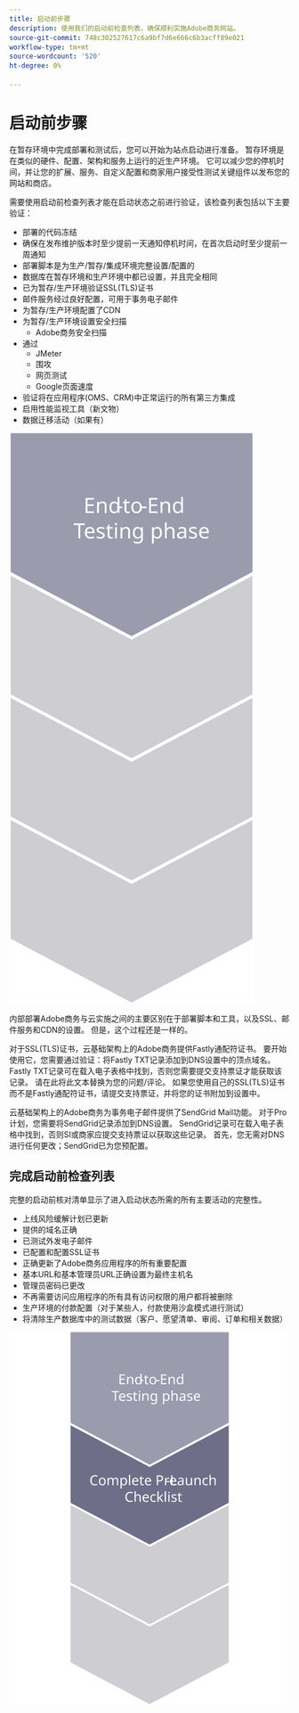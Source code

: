 ```yaml
---
title: 启动前步骤
description: 使用我们的启动前检查列表，确保顺利实施Adobe商务网站。
source-git-commit: 748c302527617c6a9bf7d6e666c6b3acff89e021
workflow-type: tm+mt
source-wordcount: '520'
ht-degree: 0%

---
```



# 启动前步骤

在暂存环境中完成部署和测试后，您可以开始为站点启动进行准备。 暂存环境是在类似的硬件、配置、架构和服务上运行的近生产环境。 它可以减少您的停机时间，并让您的扩展、服务、自定义配置和商家用户接受性测试关键组件以发布您的网站和商店。

需要使用启动前检查列表才能在启动状态之前进行验证，该检查列表包括以下主要验证：

- 部署的代码冻结
- 确保在发布维护版本时至少提前一天通知停机时间，在首次启动时至少提前一周通知
- 部署脚本是为生产/暂存/集成环境完整设置/配置的
- 数据库在暂存环境和生产环境中都已设置，并且完全相同
- 已为暂存/生产环境验证SSL(TLS)证书
- 邮件服务经过良好配置，可用于事务电子邮件
- 为暂存/生产环境配置了CDN
- 为暂存/生产环境设置安全扫描
   - Adobe商务安全扫描
- 通过
   - JMeter
   - 围攻
   - 网页测试
   - Google页面速度
- 验证将在应用程序(OMS、CRM)中正常运行的所有第三方集成
- 启用性能监视工具（新文物）
- 数据迁移活动（如果有）

![显示启动过程第1阶段的图表](../../assets/playbooks/launch-steps-1.svg)

内部部署Adobe商务与云实施之间的主要区别在于部署脚本和工具，以及SSL、邮件服务和CDN的设置。 但是，这个过程还是一样的。

对于SSL(TLS)证书，云基础架构上的Adobe商务提供Fastly通配符证书。 要开始使用它，您需要通过验证：将Fastly TXT记录添加到DNS设置中的顶点域名。 Fastly TXT记录可在载入电子表格中找到，否则您需要提交支持票证才能获取该记录。 请在此将此文本替换为您的问题/评论。 如果您使用自己的SSL(TLS)证书而不是Fastly通配符证书，请提交支持票证，并将您的证书附加到设置中。

云基础架构上的Adobe商务为事务电子邮件提供了SendGrid Mail功能。 对于Pro计划，您需要将SendGrid记录添加到DNS设置。 SendGrid记录可在载入电子表格中找到，否则SI或商家应提交支持票证以获取这些记录。 首先，您无需对DNS进行任何更改；SendGrid已为您预配置。

## 完成启动前检查列表

完整的启动前核对清单显示了进入启动状态所需的所有主要活动的完整性。

- 上线风险缓解计划已更新
- 提供的域名正确
- 已测试外发电子邮件
- 已配置和配置SSL证书
- 正确更新了Adobe商务应用程序的所有重要配置
- 基本URL和基本管理员URL正确设置为最终主机名
- 管理员密码已更改
- 不再需要访问应用程序的所有具有访问权限的用户都将被删除
- 生产环境的付款配置（对于某些人，付款使用沙盒模式进行测试）
- 将清除生产数据库中的测试数据（客户、愿望清单、审阅、订单和相关数据）

![显示启动过程第2阶段的图表](../../assets/playbooks/launch-steps-2.svg)
